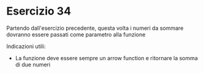 # Esercizio 34

Partendo dall'esercizio precedente, questa volta i numeri da sommare dovranno essere passati come parametro alla funzione

Indicazioni utili:

- La funzione deve essere sempre un arrow function e ritornare la somma di due numeri
